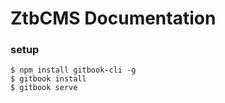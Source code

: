 ZtbCMS Documentation
=======


### setup

```shell
$ npm install gitbook-cli -g
$ gitbook install
$ gitbook serve
```
